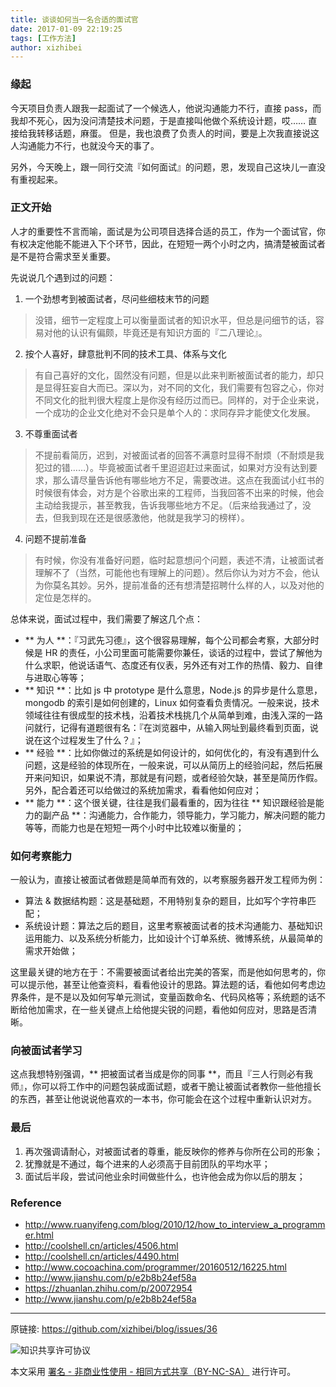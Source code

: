 ```yaml
---
title: 谈谈如何当一名合适的面试官
date: 2017-01-09 22:19:25
tags: [工作方法]
author: xizhibei
---
```

### 缘起
今天项目负责人跟我一起面试了一个候选人，他说沟通能力不行，直接 pass，而我却不死心，因为没问清楚技术问题，于是直接叫他做个系统设计题，哎…… 直接给我转移话题，麻蛋。
但是，我也浪费了负责人的时间，要是上次我直接说这人沟通能力不行，也就没今天的事了。

另外，今天晚上，跟一同行交流『如何面试』的问题，恩，发现自己这块儿一直没有重视起来。

### 正文开始
人才的重要性不言而喻，面试是为公司项目选择合适的员工，作为一个面试官，你有权决定他能不能进入下个环节，因此，在短短一两个小时之内，搞清楚被面试者是不是符合需求至关重要。

先说说几个遇到过的问题：
1. 一个劲想考到被面试者，尽问些细枝末节的问题
> 没错，细节一定程度上可以衡量面试者的知识水平，但总是问细节的话，容易对他的认识有偏颇，毕竟还是有知识方面的『二八理论』。

2. 按个人喜好，肆意批判不同的技术工具、体系与文化
> 有自己喜好的文化，固然没有问题，但是以此来判断被面试者的能力，却只是显得狂妄自大而已。深以为，对不同的文化，我们需要有包容之心，你对不同文化的批判很大程度上是你没有经历过而已。同样的，对于企业来说，一个成功的企业文化绝对不会只是单个人的：求同存异才能使文化发展。

3. 不尊重面试者
> 不提前看简历，迟到，对被面试者的回答不满意时显得不耐烦（不耐烦是我犯过的错……）。毕竟被面试者千里迢迢赶过来面试，如果对方没有达到要求，那么请尽量告诉他有哪些地方不足，需要改进。这点在我面试小红书的时候很有体会，对方是个谷歌出来的工程师，当我回答不出来的时候，他会主动给我提示，甚至教我，告诉我哪些地方不足。（后来给我通过了，没去，但我到现在还是很感激他，他就是我学习的榜样）。

4. 问题不提前准备
> 有时候，你没有准备好问题，临时起意想问个问题，表述不清，让被面试者理解不了（当然，可能他也有理解上的问题）。然后你认为对方不会，他认为你莫名其妙。另外，提前准备的还有想清楚招聘什么样的人，以及对他的定位是怎样的。


总体来说，面试过程中，我们需要了解这几个点：
- ** 为人 **：『习武先习德』，这个很容易理解，每个公司都会考察，大部分时候是 HR 的责任，小公司里面可能需要你兼任，谈话的过程中，尝试了解他为什么求职，他说话语气、态度还有仪表，另外还有对工作的热情、毅力、自律与进取心等等；
- ** 知识 **：比如 js 中 prototype 是什么意思，Node.js 的异步是什么意思，mongodb 的索引是如何创建的，Linux 如何查看负责情况。一般来说，技术领域往往有很成型的技术栈，沿着技术栈挑几个从简单到难，由浅入深的一路问就行，记得有道题很有名：『在浏览器中，从输入网址到最终看到页面，说说在这个过程发生了什么？』；
- ** 经验 **：比如你做过的系统是如何设计的，如何优化的，有没有遇到什么问题，这是经验的体现所在，一般来说，可以从简历上的经验问起，然后拓展开来问知识，如果说不清，那就是有问题，或者经验欠缺，甚至是简历作假。另外，配合着还可以给做过的系统加需求，看看他如何应对；
- ** 能力 **：这个很关键，往往是我们最看重的，因为往往 ** 知识跟经验是能力的副产品 **：沟通能力，合作能力，领导能力，学习能力，解决问题的能力等等，而能力也是在短短一两个小时中比较难以衡量的；

### 如何考察能力
一般认为，直接让被面试者做题是简单而有效的，以考察服务器开发工程师为例：
- 算法 & 数据结构题：这是基础题，不用特别复杂的题目，比如写个字符串匹配；
- 系统设计题：算法之后的题目，这里考察被面试者的技术沟通能力、基础知识运用能力、以及系统分析能力，比如设计个订单系统、微博系统，从最简单的需求开始做；

这里最关键的地方在于：不需要被面试者给出完美的答案，而是他如何思考的，你可以提示他，甚至让他查资料，看看他设计的思路。算法题的话，看他如何考虑边界条件，是不是以及如何写单元测试，变量函数命名、代码风格等；系统题的话不断给他加需求，在一些关键点上给他提尖锐的问题，看他如何应对，思路是否清晰。

### 向被面试者学习
这点我想特别强调，** 把被面试者当成是你的同事 **，而且『三人行则必有我师』，你可以将工作中的问题包装成面试题，或者干脆让被面试者教你一些他擅长的东西，甚至让他说说他喜欢的一本书，你可能会在这个过程中重新认识对方。


### 最后
1. 再次强调请耐心，对被面试者的尊重，能反映你的修养与你所在公司的形象；
2. 犹豫就是不通过，每个进来的人必须高于目前团队的平均水平；
3. 面试后半段，尝试问他业余时间做些什么，也许他会成为你以后的朋友；

### Reference
- http://www.ruanyifeng.com/blog/2010/12/how_to_interview_a_programmer.html
- http://coolshell.cn/articles/4506.html
- http://coolshell.cn/articles/4490.html
- http://www.cocoachina.com/programmer/20160512/16225.html
- http://www.jianshu.com/p/e2b8b24ef58a
- https://zhuanlan.zhihu.com/p/20072954
- http://www.jianshu.com/p/e2b8b24ef58a

***
原链接: https://github.com/xizhibei/blog/issues/36

![知识共享许可协议](https://i.creativecommons.org/l/by-nc-sa/4.0/88x31.png "署名 - 非商业性使用 - 相同方式共享（BY-NC-SA）")

本文采用 [署名 - 非商业性使用 - 相同方式共享（BY-NC-SA）](https://creativecommons.org/licenses/by-nc-sa/4.0/deed.zh) 进行许可。
